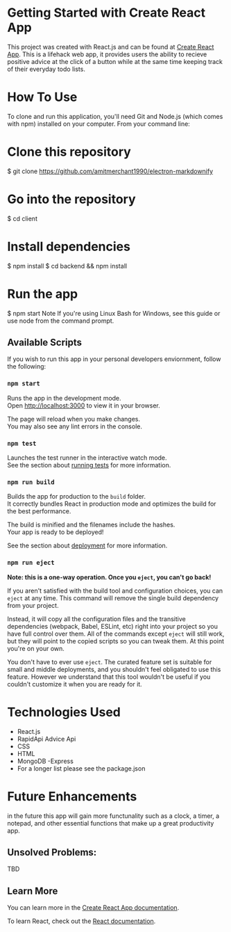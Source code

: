 # Getting Started with Create React App

This project was created with React.js and can be found at [Create React App](https://modulefinal.onrender.com). This is a lifehack web app, it provides users the ability to recieve positive advice at the click of a button while at the same time keeping track of their everyday todo lists. 

# How To Use
To clone and run this application, you'll need Git and Node.js (which comes with npm) installed on your computer. From your command line:

# Clone this repository
$ git clone https://github.com/amitmerchant1990/electron-markdownify

# Go into the repository
$ cd client

# Install dependencies
$ npm install 
$ cd backend && npm install 

# Run the app
$ npm start
Note If you're using Linux Bash for Windows, see this guide or use node from the command prompt.

## Available Scripts

If you wish to run this app in your personal developers enviornment, follow the following:

### `npm start`

Runs the app in the development mode.\
Open [http://localhost:3000](http://localhost:3000) to view it in your browser.

The page will reload when you make changes.\
You may also see any lint errors in the console.

### `npm test`

Launches the test runner in the interactive watch mode.\
See the section about [running tests](https://facebook.github.io/create-react-app/docs/running-tests) for more information.

### `npm run build`

Builds the app for production to the `build` folder.\
It correctly bundles React in production mode and optimizes the build for the best performance.

The build is minified and the filenames include the hashes.\
Your app is ready to be deployed!

See the section about [deployment](https://facebook.github.io/create-react-app/docs/deployment) for more information.

### `npm run eject`

**Note: this is a one-way operation. Once you `eject`, you can't go back!**

If you aren't satisfied with the build tool and configuration choices, you can `eject` at any time. This command will remove the single build dependency from your project.

Instead, it will copy all the configuration files and the transitive dependencies (webpack, Babel, ESLint, etc) right into your project so you have full control over them. All of the commands except `eject` will still work, but they will point to the copied scripts so you can tweak them. At this point you're on your own.

You don't have to ever use `eject`. The curated feature set is suitable for small and middle deployments, and you shouldn't feel obligated to use this feature. However we understand that this tool wouldn't be useful if you couldn't customize it when you are ready for it.

# Technologies Used
- React.js
- RapidApi Advice Api
- CSS
- HTML
- MongoDB
-Express
- For a longer list please see the package.json

# Future Enhancements

in the future this app will gain more functunality such as a clock, a timer, a notepad, and other essential functions that make up a great productivity app. 

## Unsolved Problems:

TBD

## Learn More

You can learn more in the [Create React App documentation](https://facebook.github.io/create-react-app/docs/getting-started).

To learn React, check out the [React documentation](https://reactjs.org/).

